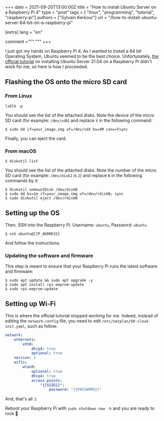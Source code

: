 +++
date = 2021-09-20T13:00:00Z
title = "How to install Ubuntu Server on a Raspberry Pi 4"
type = "post"
tags = [ "linux", "programming", "tutorial", "raspberry-pi"]
authors = ["Sylvain Kerkour"]
url = "/how-to-install-ubuntu-server-64-bit-on-a-raspberry-pi"

[extra]
lang = "en"

comment ="""
"""
+++

I just got my hands on Raspberry Pi 4. As I wanted to install a 64 bit Operating System, Ubuntu seemed to be the best choice. Unfortunately, [the official tutorial](https://ubuntu.com/tutorials/how-to-install-ubuntu-on-your-raspberry-pi) on installing Ubuntu Server 21.04 on a Raspberry Pi didn't work for me, so here is how I proceeded.

## Flashing the OS onto the micro SD card

### From Linux

```shell
lsblk -p
```

You should see the list of the attached disks. Note the device of the micro SD card (for example: `/dev/sdb`) and replace `X` in the following command:

```shell
$ sudo dd if=your_image.img of=/dev/sdX bs=4M conv=fsync
```

Finally, you can eject the card.


### From macOS


```shell
$ diskutil list
```

You should see the list of the attached disks. Note the number of the micro SD card (for example: `/dev/disk2` is `2`) and replace `N` in the following commands by it:
```
$ diskutil unmountDisk /dev/diskN
$ sudo dd bs=1m if=your_image.img of=/dev/rdiskN; sync
$ sudo diskutil eject /dev/rdiskN
```


## Setting up the OS

Then, SSH into the Raspberry Pi. Username: `ubuntu`, Password: `ubuntu`

```shell
$ ssh ubuntu@[IP_ADDRESS]
```

And follow the instructions.

### Updating the software and firmware

This step is meant to ensure that your Raspberry Pi runs the latest software and firmware:
```shell
$ sudo apt update && sudo apt upgrade -y
$ sudo apt install rpi-eeprom-update
$ sudo rpi-eeprom-update
```

## Setting up Wi-Fi

This is where the official tutorial stopped working for me. Indeed, instead of editing the `network-config` file,
you need to edit `/etc/netplan/50-cloud-init.yaml`, such as follow:

```yaml
network:
    ethernets:
        eth0:
            dhcp4: true
            optional: true
    version: 2
    wifis:
        wlan0:
            optional: true
            dhcp4: true
            access-points:
                "{{SSID}}":
                    password: "{{PASSWORD}}"
```

And, that's all :)


Reboot your Raspberry Pi with `sudo shutdown now -h` and you are ready to rock 🚀
